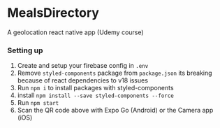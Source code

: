 # MealsDirectory

A geolocation react native app (Udemy course)

### Setting up

1. Create and setup your firebase config in `.env`
2. Remove `styled-components` package from `package.json` its breaking because of react dependencies to v18 issues
3. Run `npm i` to install packages with styled-components
4. install `npm install --save styled-components --force`
5. Run `npm start`
6. Scan the QR code above with Expo Go (Android) or the Camera app (iOS)
